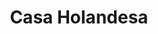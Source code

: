 ---
title: "Casa Holandesa"
url: /ciudad-autonoma-de-buenos-aires/casa-holandesa-virrey-del-pino/
shop: tela
---